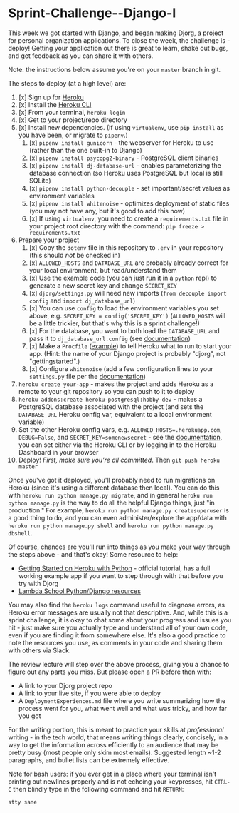 # Sprint-Challenge--Django-I

This week we got started with Django, and began making Djorg, a project for
personal organization applications. To close the week, the challenge is -
deploy! Getting your application out there is great to learn, shake out bugs,
and get feedback as you can share it with others.

Note: the instructions below assume you're on your `master` branch in git.

The steps to deploy (at a high level) are:

1. [x] Sign up for [Heroku](https://www.heroku.com/)
2. [x] Install the [Heroku CLI](https://devcenter.heroku.com/articles/heroku-cli)
3. [x] From your terminal, `heroku login`
4. [x] Get to your project/repo directory
5. [x] Install new dependencies. (If using `virtualenv`, use `pip install` as you have been, or migrate to `pipenv`.)
    1. [x] `pipenv install gunicorn` - the webserver for Heroku to use (rather than the one built-in to Django)
    2. [x] `pipenv install psycopg2-binary` - PostgreSQL client binaries
    3. [x] `pipenv install dj-database-url` - enables parameterizing the database connection (so Heroku uses PostgreSQL but local is still SQLite)
    4. [x] `pipenv install python-decouple` - set important/secret values as environment variables
    5. [x] `pipenv install whitenoise` - optimizes deployment of static files (you may not have any, but it's good to add this now)
    6. [x] If using `virtualenv`, you need to create a `requirements.txt` file in your project root directory with the command: `pip freeze > requirements.txt`
6. Prepare your project
    1. [x] Copy the `dotenv` file in this repository to `.env` in your repository (this should *not* be checked in)
    2. [x] `ALLOWED_HOSTS` and `DATABASE_URL` are probably already correct for your local environment, but read/understand them
    3. [x] Use the example code (you can just run it in a `python` repl) to generate a new secret key and change `SECRET_KEY`
    4. [x] `djorg/settings.py` will need new imports (`from decouple import config` and `import dj_database_url`)
    5. [x] You can use `config` to load the environment variables you set above, e.g. `SECRET_KEY = config('SECRET_KEY')` (`ALLOWED_HOSTS` will be a little trickier, but that's why this is a sprint challenge!)
    6. [x] For the database, you want to both load the `DATABASE_URL` and pass it to `dj_database_url.config` (see [documentation](https://github.com/kennethreitz/dj-database-url))
    7. [x] Make a `Procfile` ([example](https://github.com/heroku/python-getting-started/blob/master/Procfile)) to tell Heroku what to run to start your app. (Hint: the name of your Django project is probably "djorg", not "gettingstarted".)
    8. [x] Configure `whitenoise` (add a few configuration lines to your `settings.py` file per the [documentation](http://whitenoise.evans.io/en/stable/))
7. `heroku create your-app` - makes the project and adds Heroku as a remote to your git repository so you can push to it to deploy
8. `heroku addons:create heroku-postgresql:hobby-dev` - makes a PostgreSQL database associated with the project (and sets the `DATABASE_URL` Heroku config var, equivalent to a local environment variable)
9. Set the other Heroku config vars, e.g. `ALLOWED_HOSTS=.herokuapp.com`, `DEBUG=False`, and `SECRET_KEY=somenewsecret` - see the [documentation](https://devcenter.heroku.com/articles/config-vars), you can set either via the Heroku CLI or by logging in to the Heroku Dashboard in your browser
10. Deploy! _First, make sure you're all committed_. Then `git push heroku master`

Once you've got it deployed, you'll probably need to run migrations on Heroku
(since it's using a different database then local). You can do this with
`heroku run python manage.py migrate`, and in general
`heroku run python manage.py` is the way to do all the helpful Django things,
just "in production." For example, `heroku run python manage.py createsuperuser`
is a good thing to do, and you can even administer/explore the app/data with
`heroku run python manage.py shell` and `heroku run python manage.py dbshell`.

Of course, chances are you'll run into things as you make your way through the
steps above - and that's okay! Some resource to help:

- [Getting Started on Heroku with Python](https://devcenter.heroku.com/articles/getting-started-with-python#introduction) - official tutorial, has a full working example app if you want to step through with that before you try with Djorg
- [Lambda School Python/Django resources](https://github.com/LambdaSchool/Getting-Started/blob/master/PythonDjango.md)

You may also find the `heroku logs` command useful to diagnose errors, as Heroku
error messages are usually not that descriptive. And, while this is a sprint
challenge, it is okay to chat some about your progress and issues you hit - just
make sure you actually type and understand all of your own code, even if you are
finding it from somewhere else. It's also a good practice to note the resources
you use, as comments in your code and sharing them with others via Slack.

The review lecture will step over the above process, giving you a chance to
figure out any parts you miss. But please open a PR before then with:

- A link to your Djorg project repo
- A link to your live site, if you were able to deploy
- A `DeploymentExperiences.md` file where you write summarizing how the process went for you, what went well and what was tricky, and how far you got

For the writing portion, this is meant to practice your skills at
*professional* writing - in the tech world, that means writing things clearly,
concisely, in a way to get the information across efficiently to an audience
that may be pretty busy (most people only skim most emails). Suggested length
~1-2 paragraphs, and bullet lists can be extremely effective.

Note for bash users: if you ever get in a place where your terminal isn't
printing out newlines properly and is not echoing your keypresses, hit `CTRL-C`
then blindly type in the following command and hit `RETURN`:

```
stty sane
```
